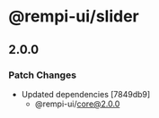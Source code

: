 # @rempi-ui/slider

## 2.0.0

### Patch Changes

- Updated dependencies [7849db9]
  - @rempi-ui/core@2.0.0

